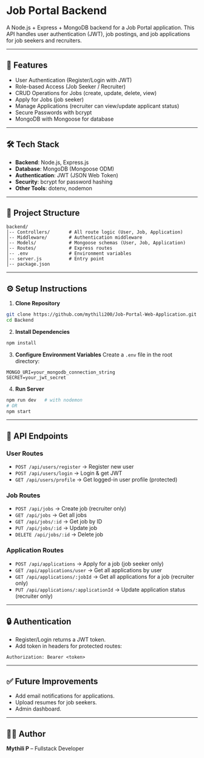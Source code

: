 # Job Portal Backend

A Node.js + Express + MongoDB backend for a Job Portal application.
This API handles user authentication (JWT), job postings, and job applications for job seekers and recruiters.

---

## 🚀 Features

- User Authentication (Register/Login with JWT)
- Role-based Access (Job Seeker / Recruiter)
- CRUD Operations for Jobs (create, update, delete, view)
- Apply for Jobs (job seeker)
- Manage Applications (recruiter can view/update applicant status)
- Secure Passwords with bcrypt
- MongoDB with Mongoose for database

---

## 🛠️ Tech Stack

- **Backend**: Node.js, Express.js
- **Database**: MongoDB (Mongoose ODM)
- **Authentication**: JWT (JSON Web Token)
- **Security**: bcrypt for password hashing
- **Other Tools**: dotenv, nodemon

---

## 📂 Project Structure

```
backend/
│-- Controllers/       # All route logic (User, Job, Application)
│-- Middleware/        # Authentication middleware
│-- Models/            # Mongoose schemas (User, Job, Application)
│-- Routes/            # Express routes
│-- .env               # Environment variables
│-- server.js          # Entry point
│-- package.json
```

---

## ⚙️ Setup Instructions

1. **Clone Repository**

```bash
git clone https://github.com/mythili200/Job-Portal-Web-Application.git
cd Backend
```

2. **Install Dependencies**

```bash
npm install
```

3. **Configure Environment Variables**
   Create a `.env` file in the root directory:

```
MONGO_URI=your_mongodb_connection_string
SECRET=your_jwt_secret
```

4. **Run Server**

```bash
npm run dev   # with nodemon
# OR
npm start
```

---

## 📌 API Endpoints

### User Routes

- `POST /api/users/register` → Register new user
- `POST /api/users/login` → Login & get JWT
- `GET /api/users/profile` → Get logged-in user profile (protected)

### Job Routes

- `POST /api/jobs` → Create job (recruiter only)
- `GET /api/jobs` → Get all jobs
- `GET /api/jobs/:id` → Get job by ID
- `PUT /api/jobs/:id` → Update job
- `DELETE /api/jobs/:id` → Delete job

### Application Routes

- `POST /api/applications` → Apply for a job (job seeker only)
- `GET /api/applications/user` → Get all applications by user
- `GET /api/applications/:jobId` → Get all applications for a job (recruiter only)
- `PUT /api/applications/:applicationId` → Update application status (recruiter only)

---

## 🔒 Authentication

- Register/Login returns a JWT token.
- Add token in headers for protected routes:

```
Authorization: Bearer <token>
```

---

## ✅ Future Improvements

- Add email notifications for applications.
- Upload resumes for job seekers.
- Admin dashboard.

---

## 👨‍💻 Author

**Mythili P** – Fullstack Developer
